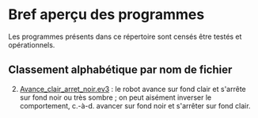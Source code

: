 # Bref aperçu des programmes
Les programmes présents dans ce répertoire sont censés être testés et opérationnels.

## Classement alphabétique par nom de fichier

2. [Avance_clair_arret_noir.ev3](https://github.com/TechiesLab/mindstorm/blob/master/programmes/Avance_clair_arret_noir.ev3)&nbsp;: le robot avance sur fond clair et s'arrête sur fond noir ou très sombre&nbsp;; on peut aisément inverser le comportement, c.-à-d. avancer sur fond noir et s'arrêter sur fond clair.
